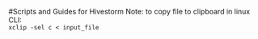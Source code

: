 #Scripts and Guides for Hivestorm
Note: to copy file to clipboard in linux CLI:\
  `xclip -sel c < input_file`
